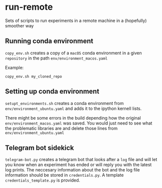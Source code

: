# run-remote
Sets of scripts to run experiments in a remote machine in a (hopefully) smoother way

## Running conda environment
`copy_env.sh` creates a copy of a `macOS` conda environment in a given `repository` in the path `env/environment_macos.yaml`

Example:
```
copy_env.sh my_cloned_repo
```

## Setting up conda environment
`setupt_environments.sh` creates a conda environment from `env/environment_ubuntu.yaml` and adds it to the ipython kernell lists.

There might be some errors in the build depending how the original `env/environment_macos.yaml` was saved. You would just need to see what the problematic libraries are and delete those lines from `env/environment_ubuntu.yaml`

## Telegram bot sidekick
`telegram-bot.py` creates a telegram bot that looks after a `log` file and will let you know when an experiment has ended or will reply you with the latest log prints. The neccesary information about the bot and the log file information should be stored in `credentials.py`. A template `credentials_template.py` is provided.

